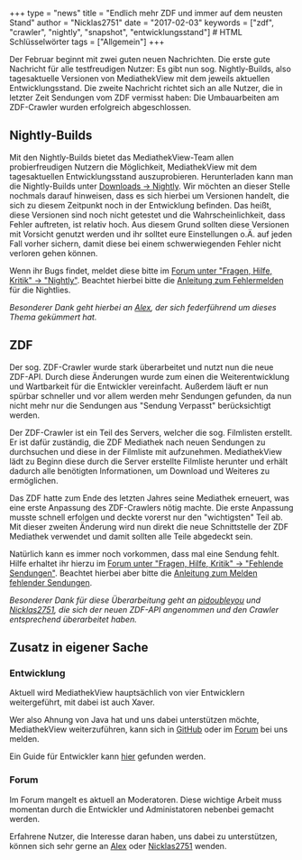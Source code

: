 +++
type = "news"
title = "Endlich mehr ZDF und immer auf dem neusten Stand"
author = "Nicklas2751"
date = "2017-02-03"
keywords = ["zdf", "crawler", "nightly", "snapshot", "entwicklungsstand"] # HTML Schlüsselwörter
tags = ["Allgemein"]
+++

Der Februar beginnt mit zwei guten neuen Nachrichten. Die erste gute Nachricht für alle testfreudigen Nutzer: Es gibt nun sog. Nightly-Builds, also tagesaktuelle Versionen von MediathekView mit dem jeweils aktuellen Entwicklungsstand. Die zweite Nachricht richtet sich an alle Nutzer, die in letzter Zeit Sendungen vom ZDF vermisst haben: Die Umbauarbeiten am ZDF-Crawler wurden erfolgreich abgeschlossen.

## Nightly-Builds

Mit den Nightly-Builds bietet das MediathekView-Team allen probierfreudigen Nutzern die Möglichkeit, MediathekView mit dem tagesaktuellen Entwicklungsstand auszuprobieren. Herunterladen kann man die Nightly-Builds unter [Downloads -> Nightly](https://download.mediathekview.de/unstabil/). Wir möchten an dieser Stelle nochmals darauf hinweisen, dass es sich hierbei um Versionen handelt, die sich zu diesem Zeitpunkt noch in der Entwicklung befinden. Das heißt, diese Versionen sind noch nicht getestet und die Wahrscheinlichkeit, dass Fehler auftreten, ist relativ hoch. Aus diesem Grund sollten diese Versionen mit Vorsicht genutzt werden und ihr solltet eure Einstellungen o.Ä. auf jeden Fall vorher sichern, damit diese bei einem schwerwiegenden Fehler nicht verloren gehen können.

Wenn ihr Bugs findet, meldet diese bitte im [Forum unter "Fragen, Hilfe, Kritik" -> "Nightly"](https://forum.mediathekview.de/category/4/fragen-hilfe-kritik). Beachtet hierbei bitte die [Anleitung zum Fehlermelden](https://forum.mediathekview.de/topic/137/anleitung-fehler-melden) für die Nightlies.

_Besonderer Dank geht hierbei an [Alex](https://forum.mediathekview.de/user/alex), der sich federführend um dieses Thema gekümmert hat._

## ZDF

Der sog. ZDF-Crawler wurde stark überarbeitet und nutzt nun die neue ZDF-API. Durch diese Änderungen wurde zum einen die Weiterentwicklung und Wartbarkeit für die Entwickler vereinfacht. Außerdem läuft er nun spürbar schneller und vor allem werden mehr Sendungen gefunden, da nun nicht mehr nur die Sendungen aus "Sendung Verpasst" berücksichtigt werden.

Der ZDF-Crawler ist ein Teil des Servers, welcher die sog. Filmlisten erstellt. Er ist dafür zuständig, die ZDF Mediathek nach neuen Sendungen zu durchsuchen und diese in der Filmliste mit aufzunehmen. MediathekView lädt zu Beginn diese durch die Server erstellte Filmliste herunter und erhält dadurch alle benötigten Informationen, um Download und Weiteres zu ermöglichen.

Das ZDF hatte zum Ende des letzten Jahres seine Mediathek erneuert, was eine erste Anpassung des ZDF-Crawlers nötig machte. Die erste Anpassung musste schnell erfolgen und deckte vorerst nur den "wichtigsten" Teil ab. Mit dieser zweiten Änderung wird nun direkt die neue Schnittstelle der ZDF Mediathek verwendet und damit sollten alle Teile abgedeckt sein.

Natürlich kann es immer noch vorkommen, dass mal eine Sendung fehlt. Hilfe erhaltet ihr hierzu im [Forum unter "Fragen, Hilfe, Kritik" -> "Fehlende Sendungen"](https://forum.mediathekview.de/category/7/fehlende-sendungen). Beachtet hierbei aber bitte die [Anleitung zum Melden fehlender Sendungen](https://forum.mediathekview.de/topic/99/fehlende-sendung-melden).

_Besonderer Dank für diese Überarbeitung geht an [pidoubleyou](https://github.com/pidoubleyou) und [Nicklas2751](https://github.com/Nicklas2751), die sich der neuen ZDF-API angenommen und den Crawler entsprechend überarbeitet haben._

## Zusatz in eigener Sache

### Entwicklung

Aktuell wird MediathekView hauptsächlich von vier Entwicklern weitergeführt, mit dabei ist auch Xaver.

Wer also Ahnung von Java hat und uns dabei unterstützen möchte, MediathekView weiterzuführen, kann sich in [GitHub](https://github.com/mediathekview) oder im [Forum](https://forum.mediathekview.de/category/5/entwicklerforum) bei uns melden.

Ein Guide für Entwickler kann [hier](https://github.com/mediathekview/MediathekView/wiki/Quickstart-Guide) gefunden werden.

### Forum

Im Forum mangelt es aktuell an Moderatoren. Diese wichtige Arbeit muss momentan durch die Entwickler und Administatoren nebenbei gemacht werden.

Erfahrene Nutzer, die Interesse daran haben, uns dabei zu unterstützen, können sich sehr gerne an [Alex](https://forum.mediathekview.de/user/alex) oder [Nicklas2751](https://forum.mediathekview.de/user/nicklas2751) wenden.
